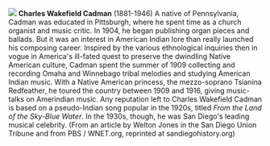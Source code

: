 ![](/images/ccadmanwakefield.jpg)
**Charles Wakefield Cadman** (1881-1946) A native of Pennsylvania, Cadman was educated in Pittsburgh, where he spent time as a church organist and music critic. In 1904, he began publishing organ pieces and ballads. But it was an interest in American Indian lore than really launched his composing career. 
Inspired by the various ethnological inquiries then in vogue in America's ill-fated quest to preserve the dwindling Native American culture, Cadman spent the summer of 1909 collecting and recording Omaha and Winnebago tribal melodies and studying American Indian music. With a Native American princess, the mezzo-soprano Tsianina Redfeather, he toured the country between 1909 and 1916, giving music-talks on Amerindian music. 
Any reputation left to Charles Wakefield Cadman is based on a pseudo-Indian song popular in the 1920s, titled *From the Land of the Sky-Blue Water*. In the 1930s, though, he was San Diego's leading musical celebrity. (From an article by Welton Jones in the San Diego Union Tribune and from PBS / WNET.org, reprinted at sandiegohistory.org)